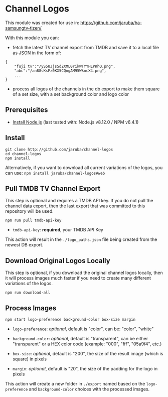 # Channel Logos

This module was created for use in: https://github.com/jaruba/ha-samsungtv-tizen/

With this module you can:

- fetch the latest TV channel export from TMDB and save it to a local file as JSON in the form of:
```
{ 
	"fuji tv":"/yS5UJjsSdZXML0YikWTYYHLPKhQ.png",
	"abc":"/an88sKsFz0KX5CQngAM95WkncX4.png",
	...
}
```

- process all logos of the channels in the db export to make them square of a set size, with a set background color and logo color


## Prerequisites

- [Install Node.js](https://nodejs.org/en/download/) (last tested with: Node.js v8.12.0 / NPM v6.4.1)


## Install

```
git clone http://github.com/jaruba/channel-logos
cd channel-logos
npm install
```

Alternatively, if you want to download all current variations of the logos, you can use: `npm install jaruba/channel-logos#web`


## Pull TMDB TV Channel Export

This step is optional and requires a TMDB API key. If you do not pull the channel data export, then the last export that was committed to this repository will be used.

```
npm run pull tmdb-api-key
```

- `tmdb-api-key`: **required**, your TMDB API Key

This action will result in the `./logo_paths.json` file being created from the newest DB export.


## Download Original Logos Locally

This step is optional, if you download the original channel logos locally, then it will process images much faster if you need to create many different variations of the logos.

```
npm run download-all
```


## Process Images

```
npm start logo-preference background-color box-size margin
```

- `logo-preference`: _optional_, default is "color", can be: "color", "white"

- `background-color`: _optional_, default is "transparent", can be either "transparent" or a HEX color code (example: "000", "fff", "05a9f4", etc.)

- `box-size`: _optional_, default is "200", the size of the result image (which is square) in pixels

- `margin`: _optional_, default is "20", the size of the padding for the logo in pixels

This action will create a new folder in `./export` named based on the `logo-preference` and `background-color` choices with the processed images.
